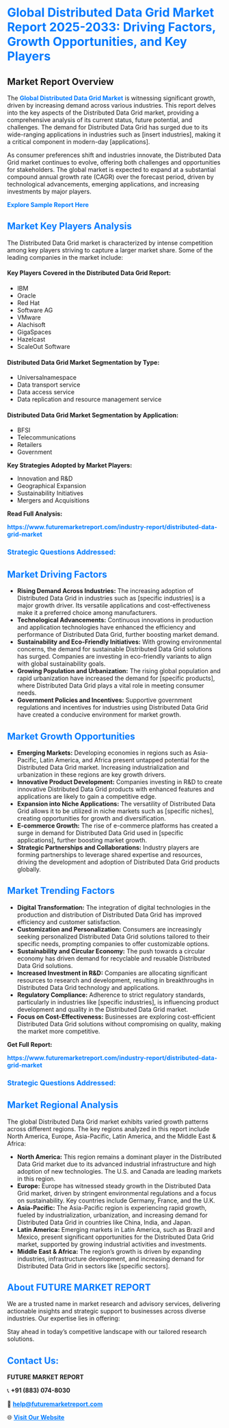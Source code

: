 <h1 style="color: #007BFF;">Global Distributed Data Grid Market Report 2025-2033: Driving Factors, Growth Opportunities, and Key Players</h1>

<section id="overview">
<h2>Market Report Overview</h2>
<p>The <a href="https://www.futuremarketreport.com/industry-report/distributed-data-grid-market" style="color: #007BFF; text-decoration: none;"><strong>Global Distributed Data Grid Market</strong></a> is witnessing significant growth, driven by increasing demand across various industries. This report delves into the key aspects of the Distributed Data Grid market, providing a comprehensive analysis of its current status, future potential, and challenges. The demand for Distributed Data Grid has surged due to its wide-ranging applications in industries such as [insert industries], making it a critical component in modern-day [applications].</p>
<p>As consumer preferences shift and industries innovate, the Distributed Data Grid market continues to evolve, offering both challenges and opportunities for stakeholders. The global market is expected to expand at a substantial compound annual growth rate (CAGR) over the forecast period, driven by technological advancements, emerging applications, and increasing investments by major players.</p>
</section>

<section id="overview">
<p><a href="https://www.futuremarketreport.com/request-sample/reportId=56801" style="color: #007BFF; text-decoration: none;"><strong>Explore Sample Report Here</strong></a></p>
</section>

<section id="key-players">
<h2 style="color: #007BFF;">Market Key Players Analysis</h2>
<p>The Distributed Data Grid market is characterized by intense competition among key players striving to capture a larger market share. Some of the leading companies in the market include:</p>
<h4>Key Players Covered in the Distributed Data Grid Report:</h4>
<ul><li>IBM</li><li>Oracle</li><li>Red Hat</li><li>Software AG</li><li>VMware</li><li>Alachisoft</li><li>GigaSpaces</li><li>Hazelcast</li><li>ScaleOut Software</li></ul>
<h4>Distributed Data Grid Market Segmentation by Type:</h4>
<ul><li>Universalnamespace</li><li>Data transport service</li><li>Data access service</li><li>Data replication and resource management service</li></ul>

<h4>Distributed Data Grid Market Segmentation by Application:</h4>
<ul><li>BFSI</li><li>Telecommunications</li><li>Retailers</li><li>Government</li></ul>
<p><strong>Key Strategies Adopted by Market Players:</strong></p>
<ul>
<li>Innovation and R&D</li>
<li>Geographical Expansion</li>
<li>Sustainability Initiatives</li>
<li>Mergers and Acquisitions</li>
</ul>
</section>

<section>
<p><strong>Read Full Analysis: </strong></p><a href="https://www.futuremarketreport.com/industry-report/distributed-data-grid-market" style="color: #007BFF; text-decoration: none;"><strong>https://www.futuremarketreport.com/industry-report/distributed-data-grid-market</strong></a>
<h3 style="color: #007BFF;">Strategic Questions Addressed:</h3>
</section>

<section id="driving-factors">
<h2 style="color: #007BFF;">Market Driving Factors</h2>
<ul>
<li><strong>Rising Demand Across Industries:</strong> The increasing adoption of Distributed Data Grid in industries such as [specific industries] is a major growth driver. Its versatile applications and cost-effectiveness make it a preferred choice among manufacturers.</li>
<li><strong>Technological Advancements:</strong> Continuous innovations in production and application technologies have enhanced the efficiency and performance of Distributed Data Grid, further boosting market demand.</li>
<li><strong>Sustainability and Eco-Friendly Initiatives:</strong> With growing environmental concerns, the demand for sustainable Distributed Data Grid solutions has surged. Companies are investing in eco-friendly variants to align with global sustainability goals.</li>
<li><strong>Growing Population and Urbanization:</strong> The rising global population and rapid urbanization have increased the demand for [specific products], where Distributed Data Grid plays a vital role in meeting consumer needs.</li>
<li><strong>Government Policies and Incentives:</strong> Supportive government regulations and incentives for industries using Distributed Data Grid have created a conducive environment for market growth.</li>
</ul>
</section>

<section id="growth-opportunities">
<h2 style="color: #007BFF;">Market Growth Opportunities</h2>
<ul>
<li><strong>Emerging Markets:</strong> Developing economies in regions such as Asia-Pacific, Latin America, and Africa present untapped potential for the Distributed Data Grid market. Increasing industrialization and urbanization in these regions are key growth drivers.</li>
<li><strong>Innovative Product Development:</strong> Companies investing in R&D to create innovative Distributed Data Grid products with enhanced features and applications are likely to gain a competitive edge.</li>
<li><strong>Expansion into Niche Applications:</strong> The versatility of Distributed Data Grid allows it to be utilized in niche markets such as [specific niches], creating opportunities for growth and diversification.</li>
<li><strong>E-commerce Growth:</strong> The rise of e-commerce platforms has created a surge in demand for Distributed Data Grid used in [specific applications], further boosting market growth.</li>
<li><strong>Strategic Partnerships and Collaborations:</strong> Industry players are forming partnerships to leverage shared expertise and resources, driving the development and adoption of Distributed Data Grid products globally.</li>
</ul>
</section>

<section id="trending-factors">
<h2 style="color: #007BFF;">Market Trending Factors</h2>
<ul>
<li><strong>Digital Transformation:</strong> The integration of digital technologies in the production and distribution of Distributed Data Grid has improved efficiency and customer satisfaction.</li>
<li><strong>Customization and Personalization:</strong> Consumers are increasingly seeking personalized Distributed Data Grid solutions tailored to their specific needs, prompting companies to offer customizable options.</li>
<li><strong>Sustainability and Circular Economy:</strong> The push towards a circular economy has driven demand for recyclable and reusable Distributed Data Grid solutions.</li>
<li><strong>Increased Investment in R&D:</strong> Companies are allocating significant resources to research and development, resulting in breakthroughs in Distributed Data Grid technology and applications.</li>
<li><strong>Regulatory Compliance:</strong> Adherence to strict regulatory standards, particularly in industries like [specific industries], is influencing product development and quality in the Distributed Data Grid market.</li>
<li><strong>Focus on Cost-Effectiveness:</strong> Businesses are exploring cost-efficient Distributed Data Grid solutions without compromising on quality, making the market more competitive.</li>
</ul>
</section>

<section>
<p><strong>Get Full Report: </strong></p><a href="https://www.futuremarketreport.com/industry-report/distributed-data-grid-market" style="color: #007BFF; text-decoration: none;"><strong>https://www.futuremarketreport.com/industry-report/distributed-data-grid-market</strong></a>
<h3 style="color: #007BFF;">Strategic Questions Addressed:</h3>
</section>


<section id="regional-analysis">
<h2 style="color: #007BFF;">Market Regional Analysis</h2>
<p>The global Distributed Data Grid market exhibits varied growth patterns across different regions. The key regions analyzed in this report include North America, Europe, Asia-Pacific, Latin America, and the Middle East & Africa:</p>
<ul>
<li><strong>North America:</strong> This region remains a dominant player in the Distributed Data Grid market due to its advanced industrial infrastructure and high adoption of new technologies. The U.S. and Canada are leading markets in this region.</li>
<li><strong>Europe:</strong> Europe has witnessed steady growth in the Distributed Data Grid market, driven by stringent environmental regulations and a focus on sustainability. Key countries include Germany, France, and the U.K.</li>
<li><strong>Asia-Pacific:</strong> The Asia-Pacific region is experiencing rapid growth, fueled by industrialization, urbanization, and increasing demand for Distributed Data Grid in countries like China, India, and Japan.</li>
<li><strong>Latin America:</strong> Emerging markets in Latin America, such as Brazil and Mexico, present significant opportunities for the Distributed Data Grid market, supported by growing industrial activities and investments.</li>
<li><strong>Middle East & Africa:</strong> The region’s growth is driven by expanding industries, infrastructure development, and increasing demand for Distributed Data Grid in sectors like [specific sectors].</li>
</ul>
</section>

<footer>
<h2 style="color: #007BFF;">About FUTURE MARKET REPORT</h2>
<p>We are a trusted name in market research and advisory services, delivering actionable insights and strategic support to businesses across diverse industries. Our expertise lies in offering:</p>

<p>Stay ahead in today’s competitive landscape with our tailored research solutions.</p>

<h2 style="color: #007BFF;">Contact Us:</h2>
<p><strong>FUTURE MARKET REPORT</strong></p>
<p>📞 <strong>+91 (883) 074-8030</strong></p>
<p>📧 <strong><a href="mailto:help@futuremarketreport.com" style="color: #007BFF;">help@futuremarketreport.com</a></strong></p>
<p>🌐 <strong><a href="https://www.futuremarketreport.com/" style="color: #007BFF;">Visit Our Website</a></strong></p>
</footer>